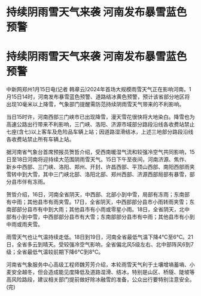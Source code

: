 # 持续阴雨雪天气来袭 河南发布暴雪蓝色预警

# 持续阴雨雪天气来袭 河南发布暴雪蓝色预警

中新网郑州1月15日电(记者
韩章云)2024年首场大规模雨雪天气正在影响河南。1月15日14时，河南发布暴雪蓝色预警、道路结冰黄色预警，预计该省部分地区将出现10毫米以上降雪，气象部门提醒需防范持续阴雨雪天气带来的不利影响。

当日15时许，河南西部三门峡市已出现降雪，漫天雪花很快将大地染白。降雪也为高速公路出行带来不利影响，三门峡、洛阳、济源市域部分路段沿线各收费站禁止七座(含七)以上客车及危险品车辆上站；因道路湿滑结冰，上述三地部分路段沿线各收费站禁止所有车辆上站。

据河南省气象台首席预报员贺哲介绍，受西南暖湿气流和较强冷空气共同影响，15日至18日河南将迎持续大范围阴雨雪天气。15日下午至夜间，河南济源、焦作、新乡中西部、三门峡、洛阳、郑州、开封、许昌西部、平顶山西部、南阳西部雨夹雪转中到大雪，其中三门峡北部、洛阳北部、郑州西部、济源西部局部有暴雪，部分县市伴有冻雨。

贺哲介绍，16日，河南全省阴天，中西部、北部小到中雪，局部有冻雨；东南部有中雨；其他县市有雨夹雪。17日，全省阴天，中西部部分县市小雨转雨夹雪；东南部部分县市有中到大雨；其他县市有小雨或零星小雨。18日，全省阴天，北中部有小到中雪，中西部部分县市有大雪；东南部部分县市有中雨；其他县市有小到中雨或雨夹雪。

雨雪天气也让气温持续走低。18日到19日，河南全省最低气温下降4℃至6℃。21日，全省多云到晴天。受较强冷空气影响，全省偏北风5级左右、北中部阵风6到7级；全省最低气温较前期下降6℃到8℃。

河南省气象服务中心高级工程师魏芳芳介绍，本轮雨雪天气利于土壤增墒蓄墒、小麦安全越冬，但会造成能见度降低及道路湿滑、结冰，特别是山区、桥隧、陡坡等高风险路段，建议相关部门提前做好除冰融雪的准备，公众出行要特别注意安全。(完)

